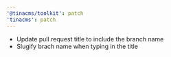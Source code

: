```yaml
---
'@tinacms/toolkit': patch
'tinacms': patch
---
```


- Update pull request title to include the branch name
- Slugify brach name when typing in the title
